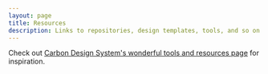 ```yaml
---
layout: page
title: Resources
description: Links to repositories, design templates, tools, and so on.
---
```

Check out [Carbon Design System's wonderful tools and resources page](http://carbondesignsystem.com/resources) for inspiration.
